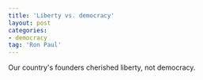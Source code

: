 ```yaml
---
title: 'Liberty vs. democracy'
layout: post
categories:
- democracy
tag: 'Ron Paul'
---
```


Our country's founders cherished liberty, not democracy.
